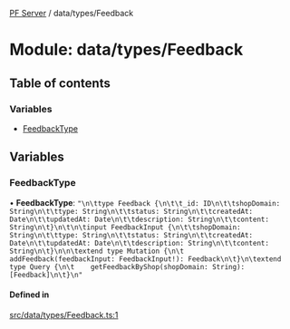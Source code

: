[PF Server](../README.md) / data/types/Feedback

# Module: data/types/Feedback

## Table of contents

### Variables

- [FeedbackType](data_types_Feedback.md#feedbacktype)

## Variables

### FeedbackType

• **FeedbackType**: ``"\n\ttype Feedback {\n\t\t_id: ID\n\t\tshopDomain: String\n\t\ttype: String\n\t\tstatus: String\n\t\tcreatedAt: Date\n\t\tupdatedAt: Date\n\t\tdescription: String\n\t\tcontent: String\n\t}\n\t\n\tinput FeedbackInput {\n\t\tshopDomain: String\n\t\ttype: String\n\t\tstatus: String\n\t\tcreatedAt: Date\n\t\tupdatedAt: Date\n\t\tdescription: String\n\t\tcontent: String\n\t}\n\n\textend type Mutation {\n\t    addFeedback(feedbackInput: FeedbackInput!): Feedback\n\t}\n\textend type Query {\n\t    getFeedbackByShop(shopDomain: String): [Feedback]\n\t}\n"``

#### Defined in

[src/data/types/Feedback.ts:1](https://bitbucket.org/bravebits/pfserver/src/83cf3bb/src/data/types/Feedback.ts#lines-1)

